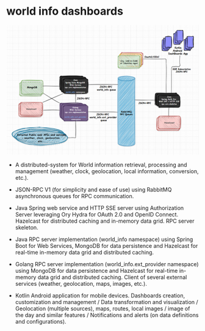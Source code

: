 # world info dashboards
![](./docs/world-info-dashboards.png)


- A distributed-system for World information retrieval, processing and management (weather, clock, geolocation, local information, conversion, etc.).
>
- JSON-RPC V1 (for simplicity and ease of use) using RabbitMQ asynchronous queues for RPC communication.
>
- Java Spring web service and HTTP SSE server using Authorization Server leveraging Ory Hydra for OAuth 2.0 and OpenID Connect. Hazelcast for distributed caching and in-memory data grid. RPC server skeleton.
>
- Java RPC server implementation (world_info namespace) using Spring Boot for Web Services, MongoDB for data persistence and Hazelcast for real-time in-memory data grid and distributed caching.
>
- Golang RPC server implementation (world_info.ext_provider namespace) using MongoDB for data persistence and Hazelcast for real-time in-memory data grid and distributed caching. Client of several external services (weather, geolocation, maps, images, etc.).
>
- Kotlin Android application for mobile devices. Dashboards creation, customization and management / Data transformation and visualization / Geolocation (multiple sources), maps, routes, local images / image of the day and similar features / Notifications and alerts (on data definitions and configurations).